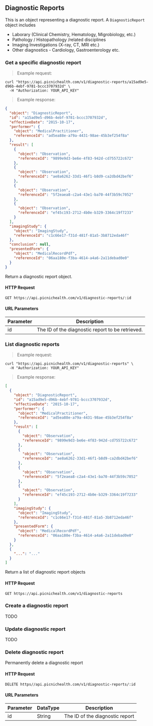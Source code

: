 ## Diagnostic Reports
This is an object representing a diagnostic report. A `DiagnosticReport` object includes

* Laborary (Clinical Chemistry, Hematology, Migrobiology, etc.)
* Pathology / Histopathology /related disciplines
* Imaging Investigations (X-ray, CT, MRI etc.)
* Other diagnostics - Cardiology, Gastroenterology etc.

### Get a specific diagnostic report
> Example request:

```shell
curl "https://api.picnichealth.com/v1/diagnostic-reports/a15ad9e5-d96b-4ebf-9781-bccc3707932d" \
  -H "Authorization: YOUR_API_KEY"
```

> Example response:

```json
{
  "object": "DiagnosticReport",
  "id": "a15ad9e5-d96b-4ebf-9781-bccc3707932d",
  "effectiveDate": "2015-10-17",
  "performer": {
    "object": "MedicalPractitioner",
    "referenceId": "ad5ea88e-a79a-4431-98ae-45b3ef254f8a"
  },
  "result": [
    {
      "object": "Observation",
      "referenceId": "9899e9d3-be6e-4f83-942d-cd755722c672"
    },
    {
      "object": "Observation",
      "referenceId": "ae8a6262-33d1-46f1-b8d9-ca2dbd42bef6"
    },
    {
      "object": "Observation",
      "referenceId": "5f2eaea8-c2a4-43e1-ba70-44f3b59c7052"
    },
    {
      "object": "Observation",
      "referenceId": "ef45c193-2712-4b0e-b329-3364c19f7233"
    }
  ],
  "imagingStudy": {
    "object": "ImagingStudy",
    "referenceId": "c1c66e17-f31d-481f-81a5-3b8712eda46f"
  },
  "conclusion": null,
  "presentedForm": {
    "object": "MedicalRecordPdf",
    "referenceId": "06aa180e-f3ba-4614-a4a6-2a11debad0e0"
  }
}
```
Return a diagnostic report object.

#### HTTP Request
`GET https://api.picnichealth.com/v1/diagnostic-reports/:id`

#### URL Parameters
Parameter | Description
--------- | -----------
id | The ID of the diagnostic report to be retrieved.


### List diagnostic reports
> Example request:

```shell
curl "https://api.picnichealth.com/v1/diagnostic-reports" \
  -H "Authorization: YOUR_API_KEY"
```

> Example response:

```json
[
  {
    "object": "DiagnosticReport",
    "id": "a15ad9e5-d96b-4ebf-9781-bccc3707932d",
    "effectiveDate": "2015-10-17",
    "performer": {
      "object": "MedicalPractitioner",
      "referenceId": "ad5ea88e-a79a-4431-98ae-45b3ef254f8a"
    },
    "result": [
      {
        "object": "Observation",
        "referenceId": "9899e9d3-be6e-4f83-942d-cd755722c672"
      },
      {
        "object": "Observation",
        "referenceId": "ae8a6262-33d1-46f1-b8d9-ca2dbd42bef6"
      },
      {
        "object": "Observation",
        "referenceId": "5f2eaea8-c2a4-43e1-ba70-44f3b59c7052"
      },
      {
        "object": "Observation",
        "referenceId": "ef45c193-2712-4b0e-b329-3364c19f7233"
      }
    ],
    "imagingStudy": {
      "object": "ImagingStudy",
      "referenceId": "c1c66e17-f31d-481f-81a5-3b8712eda46f"
    },
    "presentedForm": {
      "object": "MedicalRecordPdf",
      "referenceId": "06aa180e-f3ba-4614-a4a6-2a11debad0e0"
    }
  },
  {
    "...": "..."
  }
]
```

Return a list of diagnostic report objects

#### HTTP Request
`GET https://api.picnichealth.com/v1/diagnostic-reports`

### Create a diagnostic report
TODO

### Update diagnostic report
TODO

### Delete diagnostic report
Permanently delete a diagnostic report

#### HTTP Request
`DELETE https//api.picnichealth.com/v1/diagnostic-reports/:id`

#### URL Parameters
Parameter | DataType | Description
--------- | -------- | -----------
id | String | The ID of the diagnostic report

